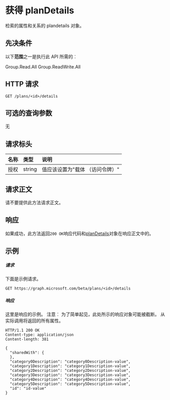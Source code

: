 # <a name="get-plandetails"></a>获得 planDetails

检索的属性和关系的 plandetails 对象。
## <a name="prerequisites"></a>先决条件
以下**范围**之一是执行此 API 所需的︰
 
Group.Read.All Group.ReadWrite.All

## <a name="http-request"></a>HTTP 请求
<!-- { "blockType": "ignored" } -->
```http
GET /plans/<id>/details

```
## <a name="optional-query-parameters"></a>可选的查询参数
无

## <a name="request-headers"></a>请求标头
| 名称       | 类型 | 说明|
|:-----------|:------|:----------|
| 授权  | string  | 值应该设置为"载体 （访问令牌）" |

## <a name="request-body"></a>请求正文
请不要提供此方法请求正文。
## <a name="response"></a>响应
如果成功，此方法返回`200 OK`响应代码和[planDetails](../resources/plandetails.md)对象在响应正文中的。
## <a name="example"></a>示例
##### <a name="request"></a>请求
下面是示例请求。
<!-- {
  "blockType": "request",
  "name": "get_plandetails"
}-->
```http
GET https://graph.microsoft.com/beta/plans/<id>/details
```
##### <a name="response"></a>响应
这里是响应的示例。 注意︰ 为了简单起见，此处所示的响应对象可能被截断。 从实际调用将返回的所有属性。
<!-- {
  "blockType": "response",
  "truncated": true,
  "@odata.type": "microsoft.graph.plandetails"
} -->
```http
HTTP/1.1 200 OK
Content-type: application/json
Content-length: 381

{
  "sharedWith": {
  },
  "category0Description": "category0Description-value",
  "category1Description": "category1Description-value",
  "category2Description": "category2Description-value",
  "category3Description": "category3Description-value",
  "category4Description": "category4Description-value",
  "category5Description": "category5Description-value",
  "id": "id-value"
}
```

<!-- uuid: 8fcb5dbc-d5aa-4681-8e31-b001d5168d79
2015-10-25 14:57:30 UTC -->
<!-- {
  "type": "#page.annotation",
  "description": "Get planDetails",
  "keywords": "",
  "section": "documentation",
  "tocPath": ""
}-->